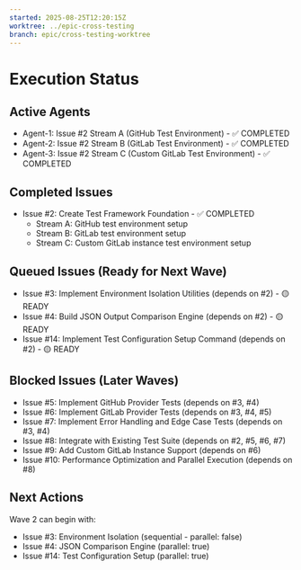 ```yaml
---
started: 2025-08-25T12:20:15Z
worktree: ../epic-cross-testing
branch: epic/cross-testing-worktree
---
```


# Execution Status

## Active Agents
- Agent-1: Issue #2 Stream A (GitHub Test Environment) - ✅ COMPLETED
- Agent-2: Issue #2 Stream B (GitLab Test Environment) - ✅ COMPLETED  
- Agent-3: Issue #2 Stream C (Custom GitLab Test Environment) - ✅ COMPLETED

## Completed Issues
- Issue #2: Create Test Framework Foundation - ✅ COMPLETED
  - Stream A: GitHub test environment setup
  - Stream B: GitLab test environment setup
  - Stream C: Custom GitLab instance test environment setup

## Queued Issues (Ready for Next Wave)
- Issue #3: Implement Environment Isolation Utilities (depends on #2) - 🟡 READY
- Issue #4: Build JSON Output Comparison Engine (depends on #2) - 🟡 READY
- Issue #14: Implement Test Configuration Setup Command (depends on #2) - 🟡 READY

## Blocked Issues (Later Waves)
- Issue #5: Implement GitHub Provider Tests (depends on #3, #4)
- Issue #6: Implement GitLab Provider Tests (depends on #3, #4, #5)
- Issue #7: Implement Error Handling and Edge Case Tests (depends on #3, #4)
- Issue #8: Integrate with Existing Test Suite (depends on #2, #5, #6, #7)
- Issue #9: Add Custom GitLab Instance Support (depends on #6)
- Issue #10: Performance Optimization and Parallel Execution (depends on #8)

## Next Actions
Wave 2 can begin with:
- Issue #3: Environment Isolation (sequential - parallel: false)
- Issue #4: JSON Comparison Engine (parallel: true)
- Issue #14: Test Configuration Setup (parallel: true)